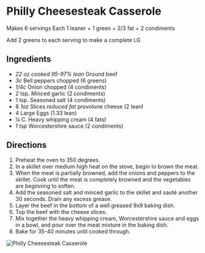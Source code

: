 # Philly Cheesesteak Casserole

Makes 6 servings
Each  1 leaner + 1 green + 2/3 fat + 2 condiments

Add 2 greens to each serving to make a complete LG

## Ingredients
* *22 oz cooked 95-97% lean* Ground beef
* *3c* Bell peppers chopped (6 greens) 
* *1/4c* Onion chopped (4 condiments) 
* 2 tsp. Minced garlic (2 condiments)
* 1 tsp. Seasoned salt (4 condiments) 
* 8 *1oz* Slices *reduced fat* provolone cheese (2 lean) 
* 4 Large Eggs (1.33 lean) 
* ¼ C. Heavy whipping cream (4 fats) 
* *1 tsp* Worcestershire sauce (2 condiments) 

## Directions
1. Preheat the oven to 350 degrees.
2. In a skillet over medium high heat on the stove, begin to brown the meat.
3. When the meat is partially browned, add the onions and peppers to the skillet. Cook until the meat is completely browned and the vegetables are beginning to soften.
4. Add the seasoned salt and minced garlic to the skillet and sauté another 30 seconds. Drain any excess grease.
5. Layer the beef in the bottom of a well greased 9x9 baking dish.
6. Top the beef with the cheese slices.
7. Mix together the heavy whipping cream, Worcestershire sauce and eggs in a bowl, and pour over the meat mixture in the baking dish.
8. Bake for 35-40 minutes until cooked through.

![Philly Cheesesteak Casserole](images/Philly%20Cheesesteak%20Casserole.png)

